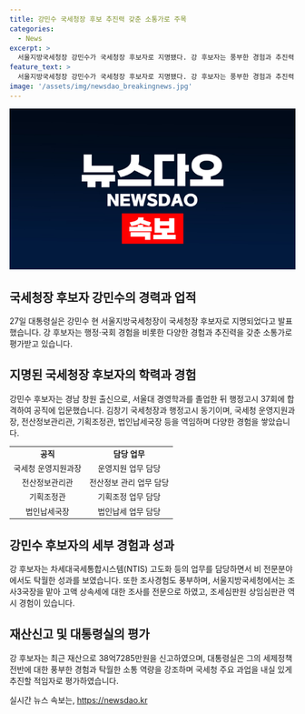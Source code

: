 ```yaml
---
title: 강민수 국세청장 후보 추진력 갖춘 소통가로 주목
categories:
  - News
excerpt: >
  서울지방국세청장 강민수가 국세청장 후보자로 지명됐다. 강 후보자는 풍부한 경험과 추진력, 소통 능력을 갖췄다. 서울대 경영학과 출신으로 현 김창기 국세청장과 행정고시 동기이며, 다양한 직책을 맡으며 경험을 쌓았다. 특히 비 전문분야에서 뛰어난 업적을 나타내며, 재산으로 38억7285만원을 신고했다. 대통령실은 강 후보자를 국세청 주요 과업을 내실 있게 추진할 적임자로 평가했다.
feature_text: >
  서울지방국세청장 강민수가 국세청장 후보자로 지명됐다. 강 후보자는 풍부한 경험과 추진력, 소통 능력을 갖췄다. 서울대 경영학과 출신으로 현 김창기 국세청장과 행정고시 동기이며, 다양한 직책을 맡으며 경험을 쌓았다. 특히 비 전문분야에서 뛰어난 업적을 나타내며, 재산으로 38억7285만원을 신고했다. 대통령실은 강 후보자를 국세청 주요 과업을 내실 있게 추진할 적임자로 평가했다.
image: '/assets/img/newsdao_breakingnews.jpg'
---
```


<p><img src="/assets/img/newsdao_breakingnews.jpg" alt="implanttips 속보" /></p>

<h2 data-ke-size="size26">국세청장 후보자 강민수의 경력과 업적</h2>

<p data-ke-size="size16">27일 대통령실은 강민수 현 서울지방국세청장이 국세청장 후보자로 지명되었다고 발표했습니다. 강 후보자는 행정·국회 경험을 비롯한 다양한 경험과 추진력을 갖춘 소통가로 평가받고 있습니다.</p>

<h2 data-ke-size="size26">지명된 국세청장 후보자의 학력과 경험</h2>

<p data-ke-size="size16">강민수 후보자는 경남 창원 출신으로, 서울대 경영학과를 졸업한 뒤 행정고시 37회에 합격하여 공직에 입문했습니다. 김창기 국세청장과 행정고시 동기이며, 국세청 운영지원과장, 전산정보관리관, 기획조정관, 법인납세국장 등을 역임하며 다양한 경험을 쌓았습니다.</p>

<table>
  <tr>
    <td style="text-align: center; height: 17px;"><b>공직</b></td>
    <td style="text-align: center; height: 17px;"><b>담당 업무</b></td>
  </tr>
  <tr>
    <td style="text-align: center; height: 17px;">국세청 운영지원과장</td>
    <td style="text-align: center; height: 17px;">운영지원 업무 담당</td>
  </tr>
  <tr>
    <td style="text-align: center; height: 17px;">전산정보관리관</td>
    <td style="text-align: center; height: 17px;">전산정보 관리 업무 담당</td>
  </tr>
  <tr>
    <td style="text-align: center; height: 17px;">기획조정관</td>
    <td style="text-align: center; height: 17px;">기획조정 업무 담당</td>
  </tr>
  <tr>
    <td style="text-align: center; height: 17px;">법인납세국장</td>
    <td style="text-align: center; height: 17px;">법인납세 업무 담당</td>
  </tr>
</table>

<h2 data-ke-size="size26">강민수 후보자의 세부 경험과 성과</h2>

<p data-ke-size="size16">강 후보자는 차세대국세통합시스템(NTIS) 고도화 등의 업무를 담당하면서 비 전문분야에서도 탁월한 성과를 보였습니다. 또한 조사경험도 풍부하며, 서울지방국세청에서는 조사3국장을 맡아 고액 상속세에 대한 조사를 전문으로 하였고, 조세심판원 상임심판관 역시 경험이 있습니다.</p>

<h2 data-ke-size="size26">재산신고 및 대통령실의 평가</h2>

<p data-ke-size="size16">강 후보자는 최근 재산으로 38억7285만원을 신고하였으며, 대통령실은 그의 세제정책 전반에 대한 풍부한 경험과 탁월한 소통 역량을 강조하며 국세청 주요 과업을 내실 있게 추진할 적임자로 평가하였습니다.</p>
실시간 뉴스 속보는, <a href="https://newsdao.kr" rel="dofollow">https://newsdao.kr</a>


